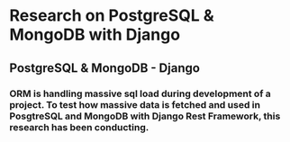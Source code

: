 # Research on PostgreSQL & MongoDB with Django

## PostgreSQL & MongoDB - Django

### ORM is handling massive sql load during development of a project. To test how massive data is fetched and used in PosgtreSQL and MongoDB with Django Rest Framework, this research has been conducting.


